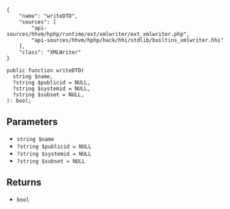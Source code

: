 ``` yamlmeta
{
    "name": "writeDTD",
    "sources": [
        "api-sources/hhvm/hphp/runtime/ext/xmlwriter/ext_xmlwriter.php",
        "api-sources/hhvm/hphp/hack/hhi/stdlib/builtins_xmlwriter.hhi"
    ],
    "class": "XMLWriter"
}
```




``` Hack
public function writeDTD(
  string $name,
  ?string $publicid = NULL,
  ?string $systemid = NULL,
  ?string $subset = NULL,
): bool;
```




## Parameters




+ ` string $name `
+ ` ?string $publicid = NULL `
+ ` ?string $systemid = NULL `
+ ` ?string $subset = NULL `




## Returns




* ` bool `
<!-- HHAPIDOC -->
